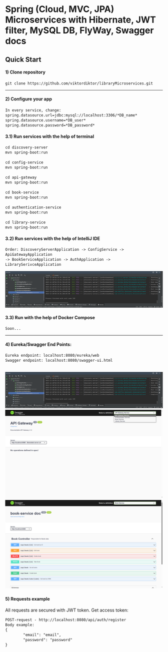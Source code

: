 # **Spring (Cloud, MVC, JPA) Microservices with Hibernate, JWT filter, MySQL DB, FlyWay, Swagger docs**
Quick Start
---  
#### 1) Clone repository
    git clone https://github.com/viktordiktor/libraryMicroservices.git
---  
#### 2) Configure your app
    In every service, change:
    spring.datasource.url=jdbc:mysql://localhost:3306/*DB_name*
    spring.datasource.username=*DB_user*
    spring.datasource.password=*DB_password*

#### 3.1) Run services with the help of terminal
    cd discovery-server
    mvn spring-boot:run

    cd config-service
    mvn spring-boot:run

    cd api-gateway
    mvn spring-boot:run

    cd book-service
    mvn spring-boot:run

    cd authentication-service
    mvn spring-boot:run

    cd library-service
    mvn spring-boot:run

#### 3.2) Run services with the help of IntelliJ IDE
    Order: DiscoveryServerApplication -> ConfigService -> ApiGatewayApplication  
    -> BookServiceApplication -> AuthApplication -> LibrarySerivceApplication
![Services launch](./services.PNG)

#### 3.3) Run with the help of Docker Compose
    Soon...
---
#### 4) Eureka/Swagger End Points:
    Eureka endpoint: localhost:8080/eureka/web
    Swagger endpoint: localhost:8080/swagger-ui.html
![Services launch](./services.PNG)
![Swagger Main Screen](./swagger1.png)
![Swagger Book Service](./swagger2.png)
---
#### 5) Requests example
All requests are secured with JWT token.
Get access token: 

    POST-request - http://localhost:8080/api/auth/register
    Body example:
    {
            "email": "email",
            "password": "password"
    }
    



